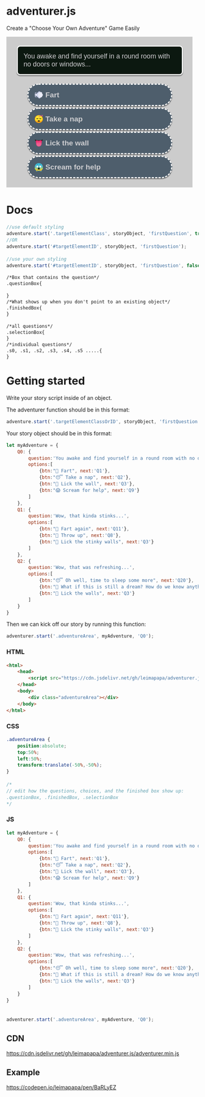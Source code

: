 # adventurer.js
Create a "Choose Your Own Adventure" Game Easily


![Example Story Screenshot](/example.png)


# Docs
```js
//use default styling
adventure.start('.targetElementClass', storyObject, 'firstQuestion', true);
//OR
adventure.start('#targetElementID', storyObject, 'firstQuestion');

//use your own styling
adventure.start('#targetElementID', storyObject, 'firstQuestion', false);
```
```
/*Box that contains the question*/
.questionBox{

}
/*What shows up when you don't point to an existing object*/
.finishedBox{
}

/*all questions*/
.selectionBox{
}
/*individual questions*/
.s0, .s1, .s2, .s3, .s4, .s5 .....{
}
```

# Getting started
Write your story script inside of an object.

The adventurer function should be in this format:
```js
adventure.start('.targetElementClassOrID', storyObject, 'firstQuestion');
```


Your story object should be in this format:
```js
let myAdventure = {
	Q0: {
		question:'You awake and find yourself in a round room with no doors or windows...',
		options:[
			{btn:"💨 Fart", next:'Q1'},
			{btn:"😴 Take a nap", next:'Q2'},
			{btn:"👅 Lick the wall", next:'Q3'},
			{btn:"😱 Scream for help", next:'Q9'}
		]
	},
	Q1: {
		question:'Wow, that kinda stinks...',
		options:[
			{btn:"💨 Fart again", next:'Q11'},
			{btn:"🤮 Throw up", next:'Q8'},
			{btn:"👅 Lick the stinky walls", next:'Q3'}
		]
	},
	Q2: {
		question:'Wow, that was refreshing...',
		options:[
			{btn:"😴 Oh well, time to sleep some more", next:'Q20'},
			{btn:"🤔 What if this is still a dream? How do we know anything is real?", next:'Q7'},
			{btn:"👅 Lick the walls", next:'Q3'}
		]
	}
}
```

Then we can kick off our story by running this function:
```js
adventurer.start('.adventureArea', myAdventure, 'Q0');
```

### HTML
```html
<html>
	<head>
		<script src="https://cdn.jsdelivr.net/gh/leimapapa/adventurer.js/adventurer.min.js"></script>
	</head>
	<body>
		<div class="adventureArea"></div>
	</body>
</html>
```
### CSS
```css
.adventureArea {
	position:absolute;
	top:50%;
	left:50%;
	transform:translate(-50%,-50%);
}

/*
// edit how the questions, choices, and the finished box show up:
.questionBox, .finishedBox, .selectionBox
*/
```
### JS
```js
let myAdventure = {
	Q0: {
		question:'You awake and find yourself in a round room with no doors or windows...',
		options:[
			{btn:"💨 Fart", next:'Q1'},
			{btn:"😴 Take a nap", next:'Q2'},
			{btn:"👅 Lick the wall", next:'Q3'},
			{btn:"😱 Scream for help", next:'Q9'}
		]
	},
	Q1: {
		question:'Wow, that kinda stinks...',
		options:[
			{btn:"💨 Fart again", next:'Q11'},
			{btn:"🤮 Throw up", next:'Q8'},
			{btn:"👅 Lick the stinky walls", next:'Q3'}
		]
	},
	Q2: {
		question:'Wow, that was refreshing...',
		options:[
			{btn:"😴 Oh well, time to sleep some more", next:'Q20'},
			{btn:"🤔 What if this is still a dream? How do we know anything is real?", next:'Q7'},
			{btn:"👅 Lick the walls", next:'Q3'}
		]
	}
}


adventurer.start('.adventureArea', myAdventure, 'Q0');
```

## CDN

https://cdn.jsdelivr.net/gh/leimapapa/adventurer.js/adventurer.min.js

## Example

https://codepen.io/leimapapa/pen/BaRLyEZ
